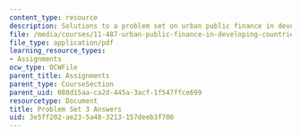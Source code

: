 ```yaml
---
content_type: resource
description: Solutions to a problem set on urban public finance in developing countries.
file: /media/courses/11-487-urban-public-finance-in-developing-countries-fall-2004/3e5ff202ae235a483213157deeb3f700_ps3_ans.pdf
file_type: application/pdf
learning_resource_types:
- Assignments
ocw_type: OCWFile
parent_title: Assignments
parent_type: CourseSection
parent_uid: 080d15aa-ca2d-445a-3acf-1f547ffce699
resourcetype: Document
title: Problem Set 3 Answers
uid: 3e5ff202-ae23-5a48-3213-157deeb3f700
---
```

